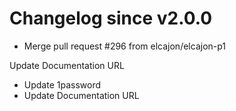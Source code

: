 # Changelog since v2.0.0
- Merge pull request #296 from elcajon/elcajon-p1

Update Documentation URL 
- Update 1password 
- Update Documentation URL 
